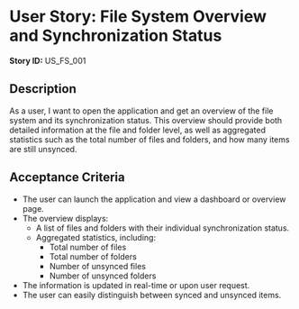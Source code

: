 
# User Story: File System Overview and Synchronization Status

**Story ID:** US_FS_001

## Description
As a user, I want to open the application and get an overview of the file system and its synchronization status. This overview should provide both detailed information at the file and folder level, as well as aggregated statistics such as the total number of files and folders, and how many items are still unsynced.

## Acceptance Criteria
- The user can launch the application and view a dashboard or overview page.
- The overview displays:
	- A list of files and folders with their individual synchronization status.
	- Aggregated statistics, including:
		- Total number of files
		- Total number of folders
		- Number of unsynced files
		- Number of unsynced folders
- The information is updated in real-time or upon user request.
- The user can easily distinguish between synced and unsynced items.
